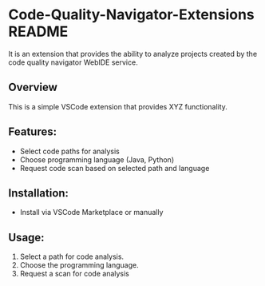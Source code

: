 # Code-Quality-Navigator-Extensions README
It is an extension that provides the ability to analyze projects created by the code quality navigator WebIDE service.

## Overview
This is a simple VSCode extension that provides XYZ functionality.

## Features:
- Select code paths for analysis
- Choose programming language (Java, Python)
- Request code scan based on selected path and language

## Installation:
- Install via VSCode Marketplace or manually

## Usage:
1. Select a path for code analysis.
2. Choose the programming language.
3. Request a scan for code analysis